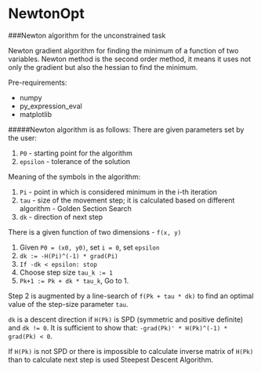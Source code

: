 # NewtonOpt
###Newton algorithm for the unconstrained task

Newton gradient algorithm for finding the minimum of a function of two variables.
Newton method is the second order method, it means it uses not only the gradient but also the hessian to find the minimum.

Pre-requirements:
* numpy
* py_expression_eval
* matplotlib

#####Newton algorithm is as follows:
There are given parameters set by the user:

1. `P0` - starting point for the algorithm
2. `epsilon` - tolerance of the solution 

Meaning of the symbols in the algorithm:

1. `Pi` - point in which is considered minimum in the i-th iteration
2. `tau` - size of the movement step; it is calculated based on different algorithm - Golden Section Search
3. `dk` -  direction of next step

There is a given function of two dimensions - `f(x, y)`

1. Given `P0 = (x0, y0)`, set `i = 0`, set `epsilon`
2. `dk := -H(Pi)^(-1) * grad(Pi)`
3. `If -dk < epsilon: stop`
4. Choose step size `tau_k := 1`
5. `Pk+1 := Pk + dk * tau_k`, Go to 1.

Step 2 is augmented by a line-search of `f(Pk + tau * dk)` to find an optimal value of the step-size parameter `tau`.

`dk` is a descent direction if `H(Pk)` is SPD (symmetric and positive definite) and `dk != 0`. It is sufficient to show that:
`-grad(Pk)' * H(Pk)^(-1) * grad(Pk) < 0`.

If `H(Pk)` is not SPD or there is impossible to calculate inverse matrix of `H(Pk)` than to calculate next step is used Steepest Descent Algorithm.








